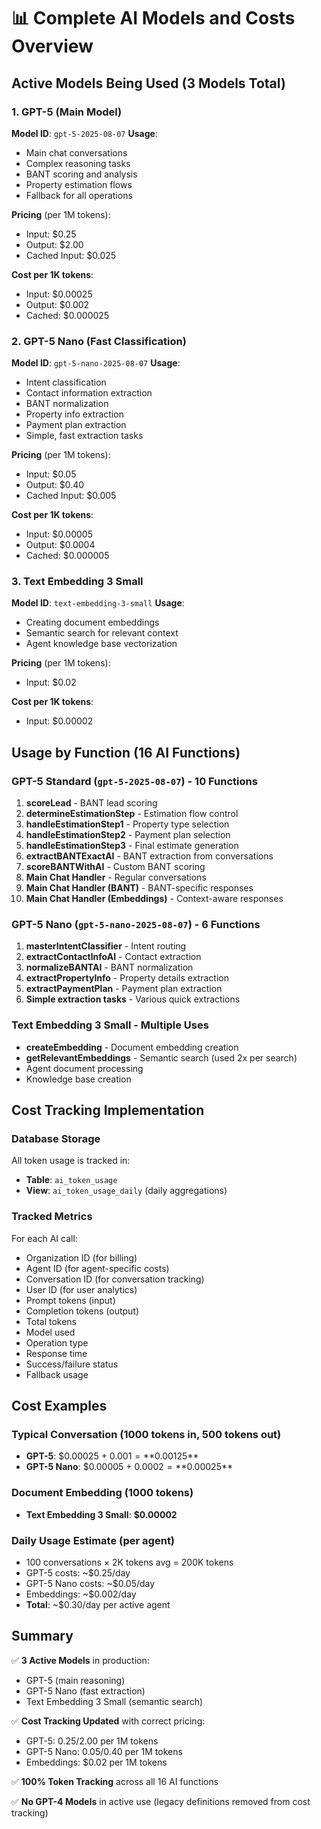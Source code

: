 # 📊 Complete AI Models and Costs Overview

## Active Models Being Used (3 Models Total)

### 1. GPT-5 (Main Model)
**Model ID**: `gpt-5-2025-08-07`
**Usage**: 
- Main chat conversations
- Complex reasoning tasks
- BANT scoring and analysis
- Property estimation flows
- Fallback for all operations

**Pricing** (per 1M tokens):
- Input: $0.25
- Output: $2.00
- Cached Input: $0.025

**Cost per 1K tokens**:
- Input: $0.00025
- Output: $0.002
- Cached: $0.000025

### 2. GPT-5 Nano (Fast Classification)
**Model ID**: `gpt-5-nano-2025-08-07`
**Usage**:
- Intent classification
- Contact information extraction
- BANT normalization
- Property info extraction
- Payment plan extraction
- Simple, fast extraction tasks

**Pricing** (per 1M tokens):
- Input: $0.05
- Output: $0.40
- Cached Input: $0.005

**Cost per 1K tokens**:
- Input: $0.00005
- Output: $0.0004
- Cached: $0.000005

### 3. Text Embedding 3 Small
**Model ID**: `text-embedding-3-small`
**Usage**:
- Creating document embeddings
- Semantic search for relevant context
- Agent knowledge base vectorization

**Pricing** (per 1M tokens):
- Input: $0.02

**Cost per 1K tokens**:
- Input: $0.00002

## Usage by Function (16 AI Functions)

### GPT-5 Standard (`gpt-5-2025-08-07`) - 10 Functions
1. **scoreLead** - BANT lead scoring
2. **determineEstimationStep** - Estimation flow control
3. **handleEstimationStep1** - Property type selection
4. **handleEstimationStep2** - Payment plan selection
5. **handleEstimationStep3** - Final estimate generation
6. **extractBANTExactAI** - BANT extraction from conversations
7. **scoreBANTWithAI** - Custom BANT scoring
8. **Main Chat Handler** - Regular conversations
9. **Main Chat Handler (BANT)** - BANT-specific responses
10. **Main Chat Handler (Embeddings)** - Context-aware responses

### GPT-5 Nano (`gpt-5-nano-2025-08-07`) - 6 Functions
1. **masterIntentClassifier** - Intent routing
2. **extractContactInfoAI** - Contact extraction
3. **normalizeBANTAI** - BANT normalization
4. **extractPropertyInfo** - Property details extraction
5. **extractPaymentPlan** - Payment plan extraction
6. **Simple extraction tasks** - Various quick extractions

### Text Embedding 3 Small - Multiple Uses
- **createEmbedding** - Document embedding creation
- **getRelevantEmbeddings** - Semantic search (used 2x per search)
- Agent document processing
- Knowledge base creation

## Cost Tracking Implementation

### Database Storage
All token usage is tracked in:
- **Table**: `ai_token_usage`
- **View**: `ai_token_usage_daily` (daily aggregations)

### Tracked Metrics
For each AI call:
- Organization ID (for billing)
- Agent ID (for agent-specific costs)
- Conversation ID (for conversation tracking)
- User ID (for user analytics)
- Prompt tokens (input)
- Completion tokens (output)
- Total tokens
- Model used
- Operation type
- Response time
- Success/failure status
- Fallback usage

## Cost Examples

### Typical Conversation (1000 tokens in, 500 tokens out)
- **GPT-5**: $0.00025 + $0.001 = **$0.00125**
- **GPT-5 Nano**: $0.00005 + $0.0002 = **$0.00025**

### Document Embedding (1000 tokens)
- **Text Embedding 3 Small**: **$0.00002**

### Daily Usage Estimate (per agent)
- 100 conversations × 2K tokens avg = 200K tokens
- GPT-5 costs: ~$0.25/day
- GPT-5 Nano costs: ~$0.05/day
- Embeddings: ~$0.002/day
- **Total**: ~$0.30/day per active agent

## Summary

✅ **3 Active Models** in production:
- GPT-5 (main reasoning)
- GPT-5 Nano (fast extraction)
- Text Embedding 3 Small (semantic search)

✅ **Cost Tracking Updated** with correct pricing:
- GPT-5: $0.25/$2.00 per 1M tokens
- GPT-5 Nano: $0.05/$0.40 per 1M tokens
- Embeddings: $0.02 per 1M tokens

✅ **100% Token Tracking** across all 16 AI functions

✅ **No GPT-4 Models** in active use (legacy definitions removed from cost tracking)